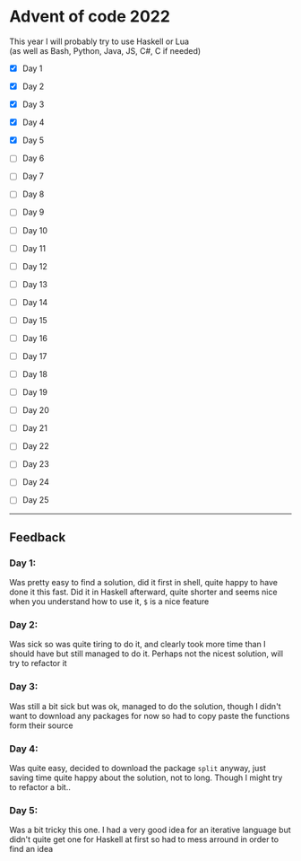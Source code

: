 # Advent of code 2022

This year I will probably try to use Haskell or Lua\
(as well as Bash, Python, Java, JS, C#, C if needed)


- [x] Day 1
- [x] Day 2
- [x] Day 3
- [x] Day 4
- [x] Day 5
- [ ] Day 6
- [ ] Day 7
- [ ] Day 8
- [ ] Day 9
- [ ] Day 10
- [ ] Day 11
- [ ] Day 12
- [ ] Day 13
- [ ] Day 14
- [ ] Day 15
- [ ] Day 16
- [ ] Day 17
- [ ] Day 18
- [ ] Day 19
- [ ] Day 20
- [ ] Day 21
- [ ] Day 22
- [ ] Day 23
- [ ] Day 24
- [ ] Day 25


---

## Feedback

### Day 1:
Was pretty easy to find a solution, did it first in shell, quite happy to have done it this fast.
Did it in Haskell afterward, quite shorter and seems nice when you understand how to use it, `$` is a nice feature

### Day 2:
Was sick so was quite tiring to do it, and clearly took more time than I should have but still managed to do it.
Perhaps not the nicest solution, will try to refactor it

### Day 3:
Was still a bit sick but was ok, managed to do the solution, though I didn't want to download any packages for now so had to copy paste the functions form their source

### Day 4:
Was quite easy, decided to download the package `split` anyway, just saving time quite happy about the solution, not to long.
Though I might try to refactor a bit..

### Day 5:
Was a bit tricky this one. I had a very good idea for an iterative language but didn't quite get one for Haskell at first so had to mess arround in order to find an idea
